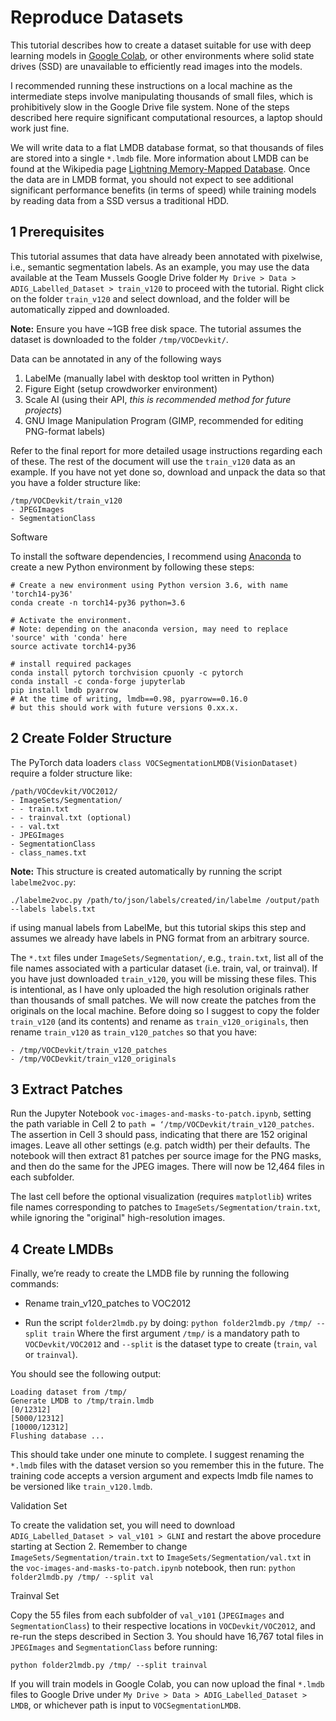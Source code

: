 # Reproduce Datasets

This tutorial describes how to create a dataset suitable for use with deep
learning models in [Google Colab](https://colab.research.google.com), or other
environments where solid state drives (SSD) are unavailable to efficiently read
images into the models.

I recommended running these instructions on a local machine as the intermediate
steps involve manipulating thousands of small files, which is prohibitively slow
in the Google Drive file system. None of the steps described here
require significant computational resources, a laptop should work just fine.

We will write data to a flat LMDB database format, so that thousands of files
are stored into a single `*.lmdb` file. More information about LMDB
can be found at the Wikipedia page [Lightning Memory-Mapped Database](https://en.wikipedia.org/wiki/Lightning_Memory-Mapped_Database). Once the data are in LMDB format, you should
not expect to see additional significant performance benefits (in terms of speed)
while training models by reading data from a SSD versus a traditional HDD.

## 1 Prerequisites

This tutorial assumes that data have already been annotated with pixelwise, i.e.,
semantic segmentation labels. As an example, you may use the data available at
the Team Mussels Google Drive folder `My Drive > Data > ADIG_Labelled_Dataset > train_v120`
to proceed with the tutorial. Right click on the folder `train_v120` and select
download, and the folder will be automatically zipped and downloaded.

__Note:__ Ensure you have ~1GB free disk space. The tutorial assumes the dataset
is downloaded to the folder `/tmp/VOCDevkit/`.

Data can be annotated in any of the following ways

1. LabelMe (manually label with desktop tool written in Python)
2. Figure Eight (setup crowdworker environment)
3. Scale AI (using their API, *this is recommended method for future projects*)
4. GNU Image Manipulation Program (GIMP, recommended for editing PNG-format labels)

Refer to the final report for more detailed usage instructions regarding each of
these. The rest of the document will use the `train_v120` data as an example.
If you have not yet done so, download and unpack the data so that you have a
folder structure like:

```
/tmp/VOCDevkit/train_v120
- JPEGImages
- SegmentationClass
```

Software

To install the software dependencies, I recommend using
[Anaconda](https://www.anaconda.com/products/individual) to create a new Python
environment by following these steps:
```
# Create a new environment using Python version 3.6, with name 'torch14-py36'
conda create -n torch14-py36 python=3.6

# Activate the environment.
# Note: depending on the anaconda version, may need to replace 'source' with 'conda' here
source activate torch14-py36  

# install required packages
conda install pytorch torchvision cpuonly -c pytorch
conda install -c conda-forge jupyterlab
pip install lmdb pyarrow
# At the time of writing, lmdb==0.98, pyarrow==0.16.0
# but this should work with future versions 0.xx.x.
```

## 2 Create Folder Structure
The PyTorch data loaders `class VOCSegmentationLMDB(VisionDataset)` require a
folder structure like:

```
/path/VOCdevkit/VOC2012/
- ImageSets/Segmentation/
- - train.txt
- - trainval.txt (optional)
- - val.txt
- JPEGImages
- SegmentationClass
- class_names.txt
```

__Note:__ This structure is created automatically by running the script `labelme2voc.py`:

`./labelme2voc.py /path/to/json/labels/created/in/labelme /output/path --labels labels.txt`

if using manual labels from LabelMe, but this tutorial skips this step and
assumes we already have labels in PNG format from an arbitrary source.

The `*.txt` files under `ImageSets/Segmentation/`, e.g., `train.txt`, list all of
the file names associated with a particular dataset (i.e. train, val, or trainval).
If you have just downloaded `train_v120`, you will be missing these files.
This is intentional, as I have only uploaded the high resolution originals rather
than thousands of small patches. We will now create the patches from the originals
on the local machine. Before doing so I suggest to copy the folder `train_v120`
(and its contents) and rename as `train_v120_originals`, then rename `train_v120`
as `train_v120_patches` so that you have:
```
- /tmp/VOCDevkit/train_v120_patches
- /tmp/VOCDevkit/train_v120_originals
```

## 3 Extract Patches

Run the Jupyter Notebook `voc-images-and-masks-to-patch.ipynb`, setting the path
variable in Cell 2 to `path = ‘/tmp/VOCDevkit/train_v120_patches`. The assertion
in Cell 3 should pass, indicating that there are 152 original images. Leave all
other settings (e.g. patch width) per their defaults. The notebook will then
extract 81 patches per source image for the PNG masks, and then do the same for
the JPEG images. There will now be 12,464 files in each subfolder.

The last cell before the optional visualization (requires `matplotlib`) writes
file names corresponding to patches to `ImageSets/Segmentation/train.txt`, while
ignoring the "original" high-resolution images.

## 4 Create LMDBs

Finally, we’re ready to create the LMDB file by running the following commands:

- Rename train_v120_patches to VOC2012

- Run the script `folder2lmdb.py` by doing:
`python folder2lmdb.py /tmp/ --split train`
Where the first argument `/tmp/` is a mandatory path to `VOCDevkit/VOC2012` and
`--split` is the dataset type to create (`train`, `val` or `trainval`).

You should see the following output:
```
Loading dataset from /tmp/
Generate LMDB to /tmp/train.lmdb
[0/12312]
[5000/12312]
[10000/12312]
Flushing database ...
```

This should take under one minute to complete. I suggest renaming the `*.lmdb`
files with the dataset version so you remember this in the future. The training
code accepts a version argument and expects lmdb file names to be versioned like
`train_v120.lmdb`.

Validation Set

To create the validation set, you will need to download
`ADIG_Labelled_Dataset > val_v101 > GLNI` and restart the above procedure starting
at Section 2. Remember to change `ImageSets/Segmentation/train.txt` to
`ImageSets/Segmentation/val.txt` in the `voc-images-and-masks-to-patch.ipynb`
notebook, then run: `python folder2lmdb.py /tmp/ --split val`

Trainval Set

Copy the 55 files from each subfolder of `val_v101` (`JPEGImages` and `SegmentationClass`)
to their respective locations in `VOCDevkit/VOC2012`, and re-run the steps
described in Section 3. You should have 16,767 total files in `JPEGImages` and
`SegmentationClass` before running:

`python folder2lmdb.py /tmp/ --split trainval`

If you will train models in Google Colab, you can now upload the
final `*.lmdb` files to Google Drive under
`My Drive > Data > ADIG_Labelled_Dataset > LMDB`, or
whichever path is input to `VOCSegmentationLMDB`.
